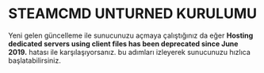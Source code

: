 <h1>STEAMCMD UNTURNED KURULUMU</h1>
<p>Yeni gelen güncelleme ile sunucunuzu açmaya çalıştığınız da eğer <strong>Hosting dedicated servers using client files has been deprecated since June 2019.</strong> hatası ile karşılaşıyorsanız. bu adımları izleyerek sunucunuzu hızlıca başlatabilirsiniz.<p>
